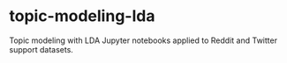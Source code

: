 # topic-modeling-lda
Topic modeling with LDA Jupyter notebooks applied to Reddit and Twitter support datasets.
